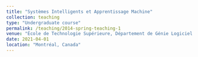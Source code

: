 ```yaml
---
title: "Systèmes Intelligents et Apprentissage Machine"
collection: teaching
type: "Undergraduate course"
permalink: /teaching/2014-spring-teaching-1
venue: "École de Technologie Supérieure, Département de Génie Logiciel et des TI"
date: 2021-04-01
location: "Montréal, Canada"
---
```



